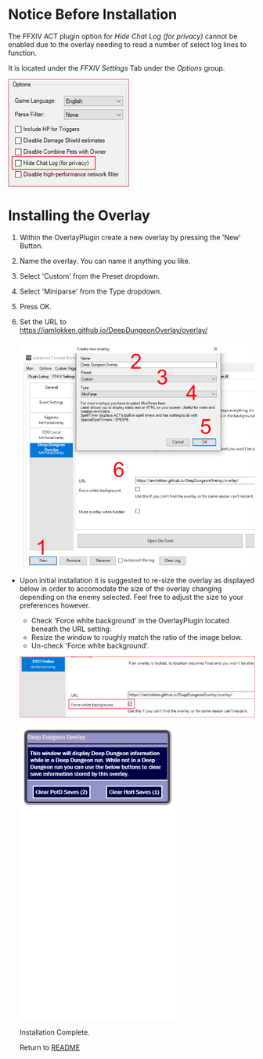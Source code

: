 # Notice Before Installation

The FFXIV ACT plugin option for _Hide Chat Log (for privacy)_ cannot be enabled due to the overlay needing to read a number of select log lines to function.

It is located under the *FFXIV Settings* Tab under the *Options* group.

<img src="overlay/docs/Install02.png">

# Installing the Overlay

1. Within the OverlayPlugin create a new overlay by pressing the 'New' Button.
2. Name the overlay.  You can name it anything you like.
3. Select 'Custom' from the Preset dropdown.
4. Select 'Miniparse' from the Type dropdown.
5. Press OK.
6. Set the URL to https://iamlokken.github.io/DeepDungeonOverlay/overlay/

	<img src="overlay/docs/Install01.png">
	
- Upon initial installation it is suggested to re-size the overlay as displayed below in order to accomodate the size of the overlay changing depending on the enemy selected. Feel free to adjust the size to your preferences however.
	- Check 'Force white background' in the OverlayPlugin located beneath the URL setting.
	- Resize the window to roughly match the ratio of the image below.
	- Un-check 'Force white background'.

	
	![Setup2](overlay/docs/Resize02.png?raw=true)
	
	![Setup](overlay/docs/Resize01.png?raw=true) 
	
	Installation Complete.
	
	Return to [README](README.md)
